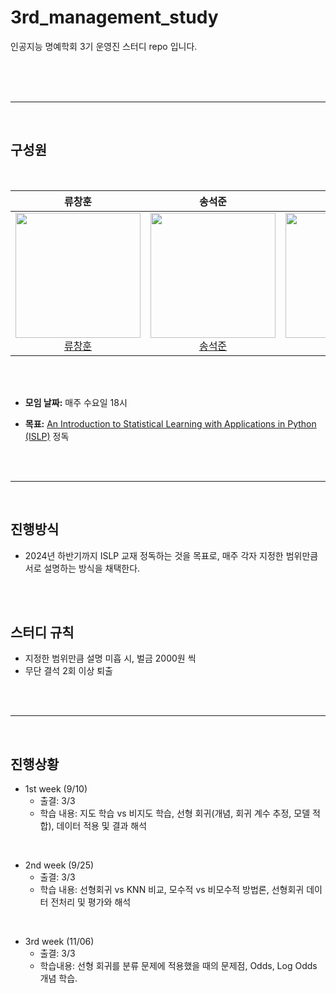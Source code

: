 # 3rd_management_study
인공지능 명예학회 3기 운영진 스터디 repo 입니다.

</br>

</br>
</br>

---

</br>

## 구성원

</br>

|류창훈|송석준|김윤아|
|:----:|:----:|:----:|
| <img src="https://github.com/user-attachments/assets/6ab4a739-5e96-413a-b5dc-de5f5340324e" width="200px" height="200" /><br>[류창훈](https://github.com/Ryuchanghoon) |<img src="https://github.com/Ryuchanghoon/Practice/assets/107829554/90bd2ff0-f84f-4a89-85bc-a0b52b87590e" width="200px" height="200" /><br>[송석준](https://github.com/suwdle) |<img src="https://github.com/Ryuchanghoon/Practice/assets/107829554/03c6e1d6-abd1-4234-bee4-aab4880e39fd" width="200px" height="200" /><br>[김윤아](https://github.com/kkiwiio) |

</br>
</br>

- **모임 날짜:** 매주 수요일 18시 

- **목표:** [An Introduction to Statistical Learning with Applications in Python (ISLP)](https://www.statlearning.com/) 정독

</br>
</br>

---

</br>

## 진행방식

- 2024년 하반기까지 ISLP 교재 정독하는 것을 목표로, 매주 각자 지정한 범위만큼 서로 설명하는 방식을 채택한다.

</br>
</br>

## 스터디 규칙

- 지정한 범위만큼 설명 미흡 시, 벌금 2000원 씩
- 무단 결석 2회 이상 퇴출


</br>
</br>

---

</br>

## 진행상황

- 1st week (9/10)
  - 출결: 3/3
  - 학습 내용: 지도 학습 vs 비지도 학습, 선형 회귀(개념, 회귀 계수 추정, 모델 적합), 데이터 적용 및 결과 해석


 </br>
    
- 2nd week (9/25)
  - 출결: 3/3
  - 학습 내용: 선형회귀 vs KNN 비교, 모수적 vs 비모수적 방법론, 선형회귀 데이터 전처리 및 평가와 해석
 

</br>

- 3rd week (11/06)
  - 출결: 3/3
  - 학습내용: 선형 회귀를 분류 문제에 적용했을 때의 문제점, Odds, Log Odds 개념 학습. 
